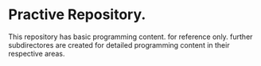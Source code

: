# Practive Repository.
This repository has basic programming content.
for reference only.
further subdirectores are created for detailed programming content in their respective areas.

